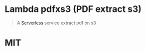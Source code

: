 # Lambda pdfxs3 (PDF extract s3)
> A [Serverless](https://serverless.com/) service extract pdf on s3

# MIT
